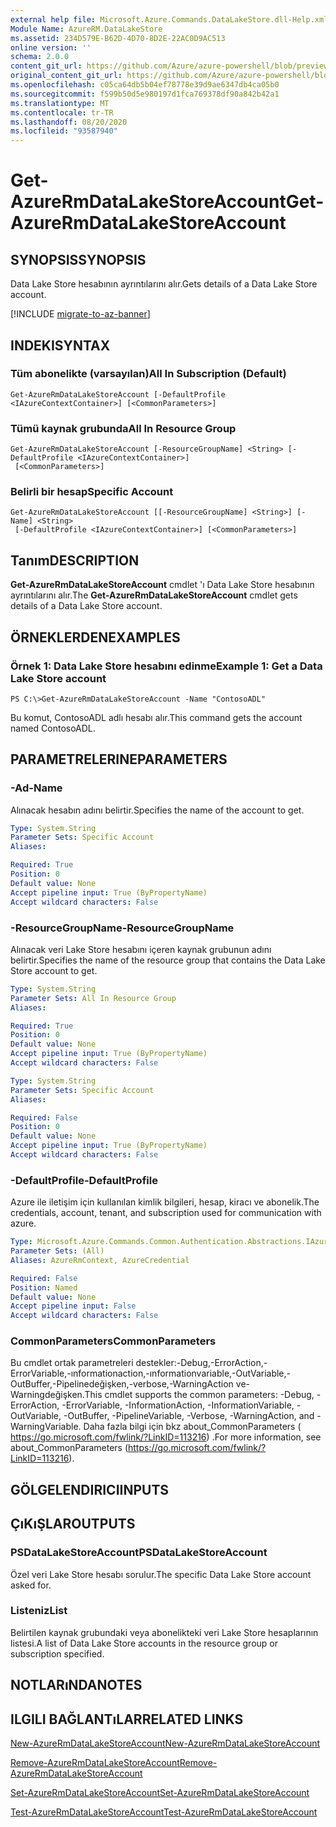 ```yaml
---
external help file: Microsoft.Azure.Commands.DataLakeStore.dll-Help.xml
Module Name: AzureRM.DataLakeStore
ms.assetid: 234D579E-B62D-4D70-8D2E-22AC0D9AC513
online version: ''
schema: 2.0.0
content_git_url: https://github.com/Azure/azure-powershell/blob/preview/src/ResourceManager/DataLakeStore/Commands.DataLakeStore/help/Get-AzureRmDataLakeStoreAccount.md
original_content_git_url: https://github.com/Azure/azure-powershell/blob/preview/src/ResourceManager/DataLakeStore/Commands.DataLakeStore/help/Get-AzureRmDataLakeStoreAccount.md
ms.openlocfilehash: c05ca64db5b04ef78778e39d9ae6347db4ca05b0
ms.sourcegitcommit: f599b50d5e980197d1fca769378df90a842b42a1
ms.translationtype: MT
ms.contentlocale: tr-TR
ms.lasthandoff: 08/20/2020
ms.locfileid: "93587940"
---
```

# <span data-ttu-id="3033a-101">Get-AzureRmDataLakeStoreAccount</span><span class="sxs-lookup"><span data-stu-id="3033a-101">Get-AzureRmDataLakeStoreAccount</span></span>

## <span data-ttu-id="3033a-102">SYNOPSIS</span><span class="sxs-lookup"><span data-stu-id="3033a-102">SYNOPSIS</span></span>
<span data-ttu-id="3033a-103">Data Lake Store hesabının ayrıntılarını alır.</span><span class="sxs-lookup"><span data-stu-id="3033a-103">Gets details of a Data Lake Store account.</span></span>

[!INCLUDE [migrate-to-az-banner](../../includes/migrate-to-az-banner.md)]

## <span data-ttu-id="3033a-104">INDEKI</span><span class="sxs-lookup"><span data-stu-id="3033a-104">SYNTAX</span></span>

### <span data-ttu-id="3033a-105">Tüm abonelikte (varsayılan)</span><span class="sxs-lookup"><span data-stu-id="3033a-105">All In Subscription (Default)</span></span>
```
Get-AzureRmDataLakeStoreAccount [-DefaultProfile <IAzureContextContainer>] [<CommonParameters>]
```

### <span data-ttu-id="3033a-106">Tümü kaynak grubunda</span><span class="sxs-lookup"><span data-stu-id="3033a-106">All In Resource Group</span></span>
```
Get-AzureRmDataLakeStoreAccount [-ResourceGroupName] <String> [-DefaultProfile <IAzureContextContainer>]
 [<CommonParameters>]
```

### <span data-ttu-id="3033a-107">Belirli bir hesap</span><span class="sxs-lookup"><span data-stu-id="3033a-107">Specific Account</span></span>
```
Get-AzureRmDataLakeStoreAccount [[-ResourceGroupName] <String>] [-Name] <String>
 [-DefaultProfile <IAzureContextContainer>] [<CommonParameters>]
```

## <span data-ttu-id="3033a-108">Tanım</span><span class="sxs-lookup"><span data-stu-id="3033a-108">DESCRIPTION</span></span>
<span data-ttu-id="3033a-109">**Get-AzureRmDataLakeStoreAccount** cmdlet 'ı Data Lake Store hesabının ayrıntılarını alır.</span><span class="sxs-lookup"><span data-stu-id="3033a-109">The **Get-AzureRmDataLakeStoreAccount** cmdlet gets details of a Data Lake Store account.</span></span>

## <span data-ttu-id="3033a-110">ÖRNEKLERDEN</span><span class="sxs-lookup"><span data-stu-id="3033a-110">EXAMPLES</span></span>

### <span data-ttu-id="3033a-111">Örnek 1: Data Lake Store hesabını edinme</span><span class="sxs-lookup"><span data-stu-id="3033a-111">Example 1: Get a Data Lake Store account</span></span>
```
PS C:\>Get-AzureRmDataLakeStoreAccount -Name "ContosoADL"
```

<span data-ttu-id="3033a-112">Bu komut, ContosoADL adlı hesabı alır.</span><span class="sxs-lookup"><span data-stu-id="3033a-112">This command gets the account named ContosoADL.</span></span>

## <span data-ttu-id="3033a-113">PARAMETRELERINE</span><span class="sxs-lookup"><span data-stu-id="3033a-113">PARAMETERS</span></span>

### <span data-ttu-id="3033a-114">-Ad</span><span class="sxs-lookup"><span data-stu-id="3033a-114">-Name</span></span>
<span data-ttu-id="3033a-115">Alınacak hesabın adını belirtir.</span><span class="sxs-lookup"><span data-stu-id="3033a-115">Specifies the name of the account to get.</span></span>

```yaml
Type: System.String
Parameter Sets: Specific Account
Aliases: 

Required: True
Position: 0
Default value: None
Accept pipeline input: True (ByPropertyName)
Accept wildcard characters: False
```

### <span data-ttu-id="3033a-116">-ResourceGroupName</span><span class="sxs-lookup"><span data-stu-id="3033a-116">-ResourceGroupName</span></span>
<span data-ttu-id="3033a-117">Alınacak veri Lake Store hesabını içeren kaynak grubunun adını belirtir.</span><span class="sxs-lookup"><span data-stu-id="3033a-117">Specifies the name of the resource group that contains the Data Lake Store account to get.</span></span>

```yaml
Type: System.String
Parameter Sets: All In Resource Group
Aliases: 

Required: True
Position: 0
Default value: None
Accept pipeline input: True (ByPropertyName)
Accept wildcard characters: False
```

```yaml
Type: System.String
Parameter Sets: Specific Account
Aliases: 

Required: False
Position: 0
Default value: None
Accept pipeline input: True (ByPropertyName)
Accept wildcard characters: False
```

### <span data-ttu-id="3033a-118">-DefaultProfile</span><span class="sxs-lookup"><span data-stu-id="3033a-118">-DefaultProfile</span></span>
<span data-ttu-id="3033a-119">Azure ile iletişim için kullanılan kimlik bilgileri, hesap, kiracı ve abonelik.</span><span class="sxs-lookup"><span data-stu-id="3033a-119">The credentials, account, tenant, and subscription used for communication with azure.</span></span>

```yaml
Type: Microsoft.Azure.Commands.Common.Authentication.Abstractions.IAzureContextContainer
Parameter Sets: (All)
Aliases: AzureRmContext, AzureCredential

Required: False
Position: Named
Default value: None
Accept pipeline input: False
Accept wildcard characters: False
```

### <span data-ttu-id="3033a-120">CommonParameters</span><span class="sxs-lookup"><span data-stu-id="3033a-120">CommonParameters</span></span>
<span data-ttu-id="3033a-121">Bu cmdlet ortak parametreleri destekler:-Debug,-ErrorAction,-ErrorVariable,-ınformationaction,-ınformationvariable,-OutVariable,-OutBuffer,-Pipelinedeğişken,-verbose,-WarningAction ve-Warningdeğişken.</span><span class="sxs-lookup"><span data-stu-id="3033a-121">This cmdlet supports the common parameters: -Debug, -ErrorAction, -ErrorVariable, -InformationAction, -InformationVariable, -OutVariable, -OutBuffer, -PipelineVariable, -Verbose, -WarningAction, and -WarningVariable.</span></span> <span data-ttu-id="3033a-122">Daha fazla bilgi için bkz about_CommonParameters ( https://go.microsoft.com/fwlink/?LinkID=113216) .</span><span class="sxs-lookup"><span data-stu-id="3033a-122">For more information, see about_CommonParameters (https://go.microsoft.com/fwlink/?LinkID=113216).</span></span>

## <span data-ttu-id="3033a-123">GÖLGELENDIRICI</span><span class="sxs-lookup"><span data-stu-id="3033a-123">INPUTS</span></span>

## <span data-ttu-id="3033a-124">ÇıKıŞLAR</span><span class="sxs-lookup"><span data-stu-id="3033a-124">OUTPUTS</span></span>

### <span data-ttu-id="3033a-125">PSDataLakeStoreAccount</span><span class="sxs-lookup"><span data-stu-id="3033a-125">PSDataLakeStoreAccount</span></span>
<span data-ttu-id="3033a-126">Özel veri Lake Store hesabı sorulur.</span><span class="sxs-lookup"><span data-stu-id="3033a-126">The specific Data Lake Store account asked for.</span></span>

### <span data-ttu-id="3033a-127">Listeniz<PSDataLakeStoreAccount></span><span class="sxs-lookup"><span data-stu-id="3033a-127">List<PSDataLakeStoreAccount></span></span>
<span data-ttu-id="3033a-128">Belirtilen kaynak grubundaki veya abonelikteki veri Lake Store hesaplarının listesi.</span><span class="sxs-lookup"><span data-stu-id="3033a-128">A list of Data Lake Store accounts in the resource group or subscription specified.</span></span>

## <span data-ttu-id="3033a-129">NOTLARıNDA</span><span class="sxs-lookup"><span data-stu-id="3033a-129">NOTES</span></span>

## <span data-ttu-id="3033a-130">ILGILI BAĞLANTıLAR</span><span class="sxs-lookup"><span data-stu-id="3033a-130">RELATED LINKS</span></span>

[<span data-ttu-id="3033a-131">New-AzureRmDataLakeStoreAccount</span><span class="sxs-lookup"><span data-stu-id="3033a-131">New-AzureRmDataLakeStoreAccount</span></span>](./New-AzureRmDataLakeStoreAccount.md)

[<span data-ttu-id="3033a-132">Remove-AzureRmDataLakeStoreAccount</span><span class="sxs-lookup"><span data-stu-id="3033a-132">Remove-AzureRmDataLakeStoreAccount</span></span>](./Remove-AzureRmDataLakeStoreAccount.md)

[<span data-ttu-id="3033a-133">Set-AzureRmDataLakeStoreAccount</span><span class="sxs-lookup"><span data-stu-id="3033a-133">Set-AzureRmDataLakeStoreAccount</span></span>](./Set-AzureRmDataLakeStoreAccount.md)

[<span data-ttu-id="3033a-134">Test-AzureRmDataLakeStoreAccount</span><span class="sxs-lookup"><span data-stu-id="3033a-134">Test-AzureRmDataLakeStoreAccount</span></span>](./Test-AzureRmDataLakeStoreAccount.md)


